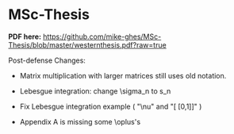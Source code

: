 MSc-Thesis
==========

**PDF here:**
https://github.com/mike-ghes/MSc-Thesis/blob/master/westernthesis.pdf?raw=true

		
Post-defense Changes:

 * Matrix multiplication with larger matrices still uses old notation.

 * Lebesgue integration: change \sigma_n to s_n
 
 * Fix Lebesgue integration example ( "\nu" and "[ [0,1]]" )
 
 * Appendix A is missing some \oplus's
 

		
	
	